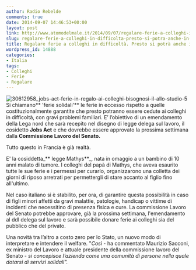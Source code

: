 ```yaml
---
author: Radio Rebelde
comments: true
date: 2014-09-07 14:46:53+00:00
layout: post
link: http://www.atomodelmale.it/2014/09/07/regalare-ferie-a-colleghi-in-difficolta-presto-si-potra-anche-in-italia/
slug: regalare-ferie-a-colleghi-in-difficolta-presto-si-potra-anche-in-italia
title: Regalare ferie a colleghi in difficoltà. Presto si potrà anche in Italia!
wordpress_id: 14888
categories:
- Italia
tags:
- Colleghi
- Ferie
- Regalare
---
```


![30612958_jobs-act-ferie-in-regalo-ai-colleghi-bisognosi-il-allo-studio-5](http://www.atomodelmale.it/wp-content/uploads/2014/09/30612958_jobs-act-ferie-in-regalo-ai-colleghi-bisognosi-il-allo-studio-5-300x169.jpg)Si chiamano** 'ferie solidali'** le ferie in eccesso rispetto a quelle costituzionalmente garantite che presto potranno essere cedute ai colleghi in difficoltà, con gravi problemi familiari.
E’ l’obiettivo di un emendamento della Lega nord che sarà recepito nel disegno di legge delega sul lavoro, il cosidetto **Jobs Act** e che dovrebbe essere approvato la prossima settimana dalla **Commissione Lavoro del Senato.**

Tutto questo in Francia è già realtà.

E' la cosiddetta_** legge Mathys**_, nata in omaggio a un bambino di 10 anni malato di tumore. I colleghi del papà di Mathys, che aveva esaurito tutte le sue ferie e i permessi per curarlo, organizzarono una colletta dei giorni di riposo arretrati per permettergli di stare accanto al figlio fino all'ultimo.



Nel caso italiano si è stabilito, per ora, di garantire questa possibilità in caso di figli minori affetti da gravi malattie, patologie, handicap o vittime di incidenti che necessitino di presenza fisica e cure.
La commissione Lavoro del Senato potrebbe approvare, già la prossima settimana, l'emendamento al ddl delega sul lavoro e sarà possibile donare ferie ai colleghi sia del pubblico che del privato.

Una novità tra l’altro a costo zero per lo Stato, un nuovo modo di interpretare e intendere il welfare. "_Così_ - ha commentato Maurizio Sacconi, ex ministro del Lavoro e attuale presidente della commissione lavoro del Senato - _si concepisce l’azienda come una comunità di persone nella quale dotarsi di servizi solidali"._
